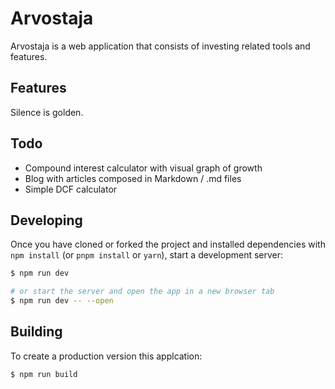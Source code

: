 # Arvostaja

Arvostaja is a web application that consists of investing related tools and features.

## Features

Silence is golden.

## Todo

- Compound interest calculator with visual graph of growth
- Blog with articles composed in Markdown / .md files
- Simple DCF calculator

## Developing

Once you have cloned or forked the project and installed dependencies with `npm install` (or `pnpm install` or `yarn`), start a development server:

```bash
$ npm run dev

# or start the server and open the app in a new browser tab
$ npm run dev -- --open
```

## Building

To create a production version this applcation:

```bash
$ npm run build
```
